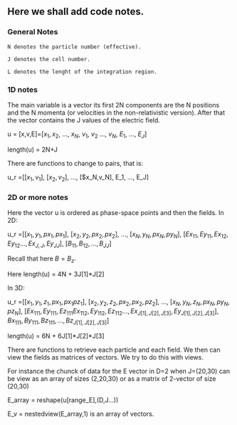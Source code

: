 ## Here we shall add code notes.

### General Notes

    N denotes the particle number (effective).

    J denotes the cell number.

    L denotes the lenght of the integration region.

### 1D notes

The main variable is a vector its first 2N components are the N positions and the N momenta (or velocities in the non-relativistic version). After that the vector contains the J values of the electric field.


u = [x,v,E]=[$x_1,x_2$, ..., $x_N$, $v_1$, $v_2$ ..., $v_N$, $E_1$, ..., $E_J$]

length(u) = 2N+J

There are functions to change to pairs, that is:

u_r =[[$x_1,v_1$], [$x_2,v_2$], ..., [$x_N,v_N], E_1, ..., E_J]


### 2D or more notes 

Here the vector u is ordered as phase-space points and then the fields.
In 2D:

u_r =[[$x_1,y_1,px_1,px_1$], [$x_2,y_2,px_2,px_2$], ..., [$x_N,y_N,px_N,py_N$], [$Ex_{11},Ey_{11}, Ex_{12}, Ey_{12}..., Ex_{J,J},Ey_{JJ}$], [$B_{11}, B_{12}, ..., B_{JJ}$]

Recall that here $B = B_z$. 

Here length(u) = 4N + 3J[1]*J[2]

In 3D:

u_r =[[$x_1,y_1,z_1,px_1,px_1pz_1$], [$x_2,y_2,z_2,px_2,px_2,pz_2$], ..., [$x_N,y_N,z_N,px_N,py_N,pz_N$], [$Ex_{111},Ey_{111},Ez_{111} Ex_{112}, Ey_{112}, Ez_{112}..., Ex_{J[1],J[2],J[3]},Ey_{J[1],J[2],J[3]}$], $Bx_{111}, By_{111}, Bz_{111}, ..., Bz_{J[1],J[2],J[3]}$]

length(u) = 6N + 6J[1]*J[2]*J[3]

There are functions to retrieve each particle and each field. We then can view the fields as matrices of vectors. We try to do this with views.

For instance the chunck of data for the E vector in D=2 when J=(20,30) can be view as an array of sizes (2,20,30) or as a matrix of 2-vector of size (20,30)

E_array = reshape(u[range_E],(D,J...))


E_v = nestedview(E_array,1) is an array of vectors.








